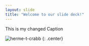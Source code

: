 ```yaml
---
layout: slide
title: "Welcome to our slide deck!"
---
```


This is my changed Caption

![herme-t-crabb](https://octodex.github.com/images/herme-t-crabb.png)
{: .center}
